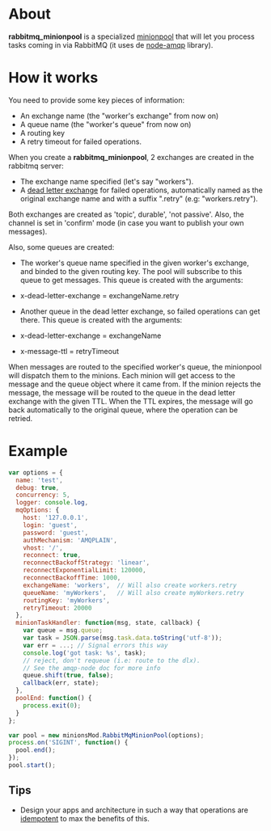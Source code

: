 # About

**rabbitmq_minionpool** is a specialized [minionpool](https://github.com/marcelog/minionpool) that will let you process tasks coming in
via RabbitMQ (it uses de [node-amqp](https://github.com/postwait/node-amqp) library).

# How it works
You need to provide some key pieces of information:
 * An exchange name (the "worker's exchange" from now on)
 * A queue name (the "worker's queue" from now on)
 * A routing key
 * A retry timeout for failed operations.

When you create a **rabbitmq_minionpool**, 2 exchanges are created in the
rabbitmq server:
 * The exchange name specified (let's say "workers").
 * A [dead letter exchange](http://www.rabbitmq.com/dlx.html) for failed operations, 
 automatically named as the original exchange name and with a suffix ".retry"
 (e.g: "workers.retry").

Both exchanges are created as 'topic', durable', 'not passive'. Also, the channel is
set in 'confirm' mode (in case you want to publish your own messages).

Also, some queues are created:
 * The worker's queue name specified in the given worker's exchange, and binded
 to the given routing key. The pool will subscribe to this queue to get messages.
 This queue is created with the arguments:
  * x-dead-letter-exchange = exchangeName.retry

 * Another queue in the dead letter exchange, so failed operations can get
 there. This queue is created with the arguments:
  * x-dead-letter-exchange = exchangeName
  * x-message-ttl = retryTimeout

When messages are routed to the specified worker's queue, the minionpool will 
dispatch them to the minions. Each minion will get access to the message and the
queue object where it came from. If the minion rejects the message, the message
will be routed to the queue in the dead letter exchange with the given TTL. When
the TTL expires, the message will go back automatically to the original queue,
where the operation can be retried.

# Example

```js
var options = {
  name: 'test',
  debug: true,
  concurrency: 5,
  logger: console.log,
  mqOptions: {
    host: '127.0.0.1',
    login: 'guest',
    password: 'guest',
    authMechanism: 'AMQPLAIN',
    vhost: '/',
    reconnect: true,
    reconnectBackoffStrategy: 'linear',
    reconnectExponentialLimit: 120000,
    reconnectBackoffTime: 1000,
    exchangeName: 'workers',  // Will also create workers.retry
    queueName: 'myWorkers',   // Will also create myWorkers.retry
    routingKey: 'myWorkers',
    retryTimeout: 20000
  },
  minionTaskHandler: function(msg, state, callback) {
    var queue = msg.queue;
    var task = JSON.parse(msg.task.data.toString('utf-8'));
    var err = ...; // Signal errors this way
    console.log('got task: %s', task);
    // reject, don't requeue (i.e: route to the dlx).
    // See the amqp-node doc for more info
    queue.shift(true, false);
    callback(err, state);
  },
  poolEnd: function() {
    process.exit(0);
  }
};

var pool = new minionsMod.RabbitMqMinionPool(options);
process.on('SIGINT', function() {
  pool.end();
});
pool.start();
```

## Tips
 * Design your apps and architecture in such a way that operations are [idempotent](http://en.wikipedia.org/wiki/Idempotence) to max the benefits of this.

